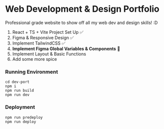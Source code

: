 # Web Development & Design Portfolio

Professional grade website to show off all my web dev and design skills! :D 

1. React + TS + Vite Project Set Up ✅
2. Figma & Responsive Design ✅
3. Implement TailwindCSS ✅
3. **Implement Figma Global Variables & Components** 📌
4. Implement Layout & Basic Functions
5. Add some more spice

### Running Environment
```
cd dev-port
npm i
npm run build
npm run dev
```
### Deployment
```
npm run predeploy
npm run deploy
```
